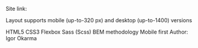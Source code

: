 Site link:

Layout supports mobile (up-to-320 px) and desktop (up-to-1400) versions

HTML5
CSS3
Flexbox
Sass (Scss)
BEM methodology
Mobile first
Author: Igor Okarma
